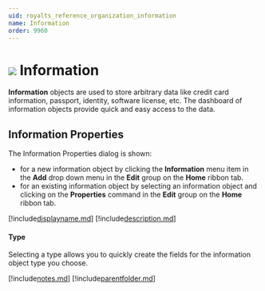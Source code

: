 ```yaml
---
uid: royalts_reference_organization_information
name: Information
order: 9960
---
```


# ![](/images/RoyalTS/Application/SVG_PageInformation_32.svg#img_header) Information
**Information** objects are used to store arbitrary data like credit card information, passport, identity, software license, etc. The dashboard of information objects provide quick and easy access to the data.

## Information Properties
The Information Properties dialog is shown:

- for a new information object by clicking the **Information** menu item in the **Add** drop down menu in the **Edit** group on the **Home** ribbon tab.
- for an existing information object by selecting an information object and clicking on the **Properties** command in the **Edit** group on the **Home** ribbon tab.
 
[!include[displayname.md](~/royalts/_shared/displayname.md)]
[!include[description.md](~/royalts/_shared/description.md)]

#### Type
Selecting a type allows you to quickly create the fields for the information object type you choose.

[!include[notes.md](~/royalts/_shared/notes.md)]
[!include[parentfolder.md](~/royalts/_shared/parentfolder.md)]
